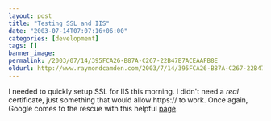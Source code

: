 ```yaml
---
layout: post
title: "Testing SSL and IIS"
date: "2003-07-14T07:07:16+06:00"
categories: [development]
tags: []
banner_image: 
permalink: /2003/07/14/395FCA26-B87A-C267-22B47B7ACEAAFB8E
oldurl: http://www.raymondcamden.com/2003/7/14/395FCA26-B87A-C267-22B47B7ACEAAFB8E
---
```


I needed to quickly setup SSL for IIS this morning. I didn't need a <i>real</i> certificate, just something that would allow https:// to work. Once again, Google comes to the rescue with this helpful <a href="http://www.somacon.com/iis_ssl/">page</a>.